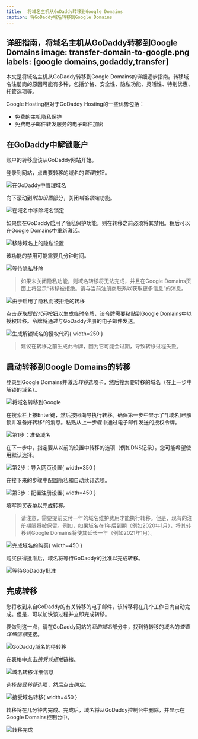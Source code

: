 ```yaml
---
title:  将域名主机从GoDaddy转移到Google Domains
caption: 将GoDaddy域名转移到Google Domains
---
```

 详细指南，将域名主机从GoDaddy转移到Google Domains
image: transfer-domain-to-google.png
labels: [google domains,godaddy,transfer]
---
本文是将域名主机从GoDaddy转移到Google Domains的详细逐步指南。转移域名注册商的原因可能有多种，包括价格、安全性、隐私功能、灵活性、特别优惠、托管选项等。

Google Hosting相对于GoDaddy Hosting的一些优势包括：

* 免费的主机隐私保护
* 免费电子邮件转发服务的电子邮件加密

## 在GoDaddy中解锁账户

账户的转移应该从GoDaddy网站开始。

登录到网站，点击要转移的域名的*管理*按钮。

![在GoDaddy中管理域名](manage-domain.png)

向下滚动到*附加设置*部分，关闭*域名锁定*功能。

![在域名中移除域名锁定](unlock-godaddy-domain.png)

如果您在GoDaddy启用了隐私保护功能，则在转移之前必须将其禁用。稍后可以在Google Domains中重新激活。

![移除域名上的隐私设置](remove-privacy.png)

该功能的禁用可能需要几分钟时间。

![等待隐私移除](remove-privacy-pending.png)

> 如果未关闭隐私功能，则域名转移将无法完成，并且在Google Domains页面上将显示“转移被拒绝。请与当前注册商联系以获取更多信息”的消息。

![由于启用了隐私而被拒绝的转移](google-domains-transfer-rejected.png)

点击*获取授权代码*按钮以生成临时令牌，该令牌需要粘贴到Google Domains中以授权转移。令牌将通过与GoDaddy注册的电子邮件发送。

![生成解锁域名的授权代码](get-authorization-code.png){ width=250 }

> 建议在转移之前生成此令牌，因为它可能会过期，导致转移过程失败。

## 启动转移到Google Domains的转移

登录到Google Domains并激活*转移*选项卡，然后搜索要转移的域名（在上一步中解锁的域名）。

![将域名转移到Google](transfer-domain-to-google.png)

在搜索栏上按Enter键，然后按照向导执行转移。确保第一步中显示了*[域名]已解锁并准备好转移*的消息。粘贴从上一步骤中通过电子邮件发送的授权令牌。

![第1步：准备域名](transfer-form.png)

在下一步中，指定要从以前的设置中转移的选项（例如DNS记录）。您可能希望使用默认选择。

![第2步：导入网页设置](import-web-settings-records.png){ width=350 }

在接下来的步骤中配置隐私和自动续订选项。

![第3步：配置注册设置](config-registry-settings.png){ width=450 }

填写购买表单以完成转移。

> 请注意，需要提前支付一年的域名维护费用才能执行转移。但是，现有的注册期限将被保留。例如，如果域名在1年后到期（例如2020年1月），将其转移到Google Domains将使其延长一年（例如2021年1月）。

![完成域名的购买](purchase-form.png){ width=450 }

购买获得批准后，域名将等待GoDaddy的批准以完成转移。

![等待GoDaddy批准](pending-domain-waiting-for-approval.png)

## 完成转移

您将收到来自GoDaddy的有关转移的电子邮件，该转移将在几个工作日内自动完成。但是，可以加快该过程并立即完成转移。

要做到这一点，请在GoDaddy网站的*我的域名*部分中，找到待转移的域名的*查看详细信息*链接。

![GoDaddy域名的待转移](mydomains-pending-transfer.png)

在表格中点击*接受或拒绝*链接。

![域名转移详细信息](domain-transfer-details.png)

选择*接受转移*选项，然后点击*确定*。

![接受域名转移](accept-transfer.png){ width=450 }

转移将在几分钟内完成。完成后，域名将从GoDaddy控制台中删除，并显示在Google Domains控制台中。

![转移完成](transfer-completed.png)